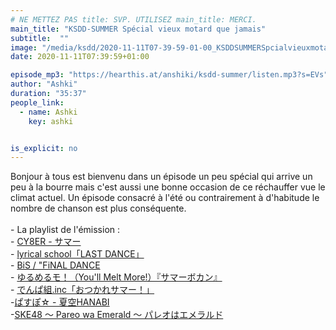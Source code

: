 ```yaml
---
# NE METTEZ PAS title: SVP. UTILISEZ main_title: MERCI.
main_title: "KSDD-SUMMER Spécial vieux motard que jamais"
subtitle:  ""
image: "/media/ksdd/2020-11-11T07-39-59-01-00_KSDDSUMMERSpcialvieuxmotardquejamais.jpg"
date: 2020-11-11T07:39:59+01:00

episode_mp3: "https://hearthis.at/anshiki/ksdd-summer/listen.mp3?s=EVs"
author: "Ashki"
duration: "35:37"
people_link: 
  - name: Ashki
    key: ashki


is_explicit: no
---
```


<PodcastHeader/>

<!-- ECRIRE LA DESCRIPTION DE L'EPISODE SOUS CETTE LIGNE -->
Bonjour à tous est bienvenu dans un épisode un peu spécial qui arrive un peu à la bourre mais c'est aussi une bonne occasion de ce réchauffer vue le climat actuel. Un épisode consacré à l'été ou contrairement à d'habitude le nombre de chanson est plus conséquente.<br>
<br>
	- La playlist de l'émission :<br>
												- [CY8ER - サマー](https://www.youtube.com/watch?v=XC3N46u8Eeo)<br>
												- [lyrical school「LAST DANCE」](https://www.youtube.com/watch?v=O6SF_EonX9I)<br>
												- [BiS / "FiNAL DANCE](https://www.youtube.com/watch?v=Hc8vjprOWLs)<br>
												- [ゆるめるモ！（You'll Melt More!）『サマーボカン』](https://www.youtube.com/watch?v=DuTvKsLhJlY)<br>
												- [でんぱ組.inc「おつかれサマー！」](https://www.youtube.com/watch?v=CPMeJa8fP0o)<br>
												-[ぱすぽ☆ - 夏空HANABI](https://www.youtube.com/watch?v=N3qTVP89mYE)<br>
												-[SKE48 ～ Pareo wa Emerald ～ パレオはエメラルド](https://www.youtube.com/watch?v=rYrpbCjQX-E)<br>
												

